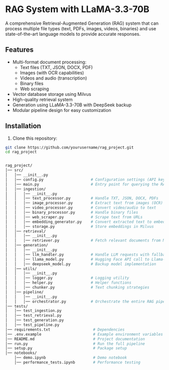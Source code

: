 # RAG System with LLaMA-3.3-70B

A comprehensive Retrieval-Augmented Generation (RAG) system that can process multiple file types (text, PDFs, images, videos, binaries) and use state-of-the-art language models to provide accurate responses.

## Features

- Multi-format document processing:
  - Text files (TXT, JSON, DOCX, PDF)
  - Images (with OCR capabilities)
  - Videos and audio (transcription)
  - Binary files
  - Web scraping
- Vector database storage using Milvus
- High-quality retrieval system
- Generation using LLaMA-3.3-70B with DeepSeek backup
- Modular pipeline design for easy customization

## Installation

1. Clone this repository:
```bash
git clone https://github.com/yourusername/rag_project.git
cd rag_project


rag_project/
│── src/
│   │── __init__.py
│   │── config.py                     # Configuration settings (API keys, paths, etc.)
│   │── main.py                       # Entry point for querying the RAG model
│   │── ingestion/
│   │   │── __init__.py
│   │   │── text_processor.py         # Handle TXT, JSON, DOCX, PDFs
│   │   │── image_processor.py        # Extract text from images (OCR)
│   │   │── video_processor.py        # Convert video/audio to text
│   │   │── binary_processor.py       # Handle binary files
│   │   │── web_scraper.py            # Scrape text from URLs
│   │   │── embedding_generator.py    # Convert extracted text to embeddings
│   │   │── storage.py                # Store embeddings in Milvus
│   │── retrieval/
│   │   │── __init__.py
│   │   │── retriever.py              # Fetch relevant documents from Milvus
│   │── generation/
│   │   │── __init__.py
│   │   │── llm_handler.py            # Handle LLM requests with fallback logic
│   │   │── llama_model.py            # Hugging Face API call to Llama-3.3-70B
│   │   │── deepseek_model.py         # Backup model implementation
│   │── utils/
│   │   │── __init__.py
│   │   │── logger.py                 # Logging utility
│   │   │── helper.py                 # Helper functions
│   │   │── chunker.py                # Text chunking strategies
│   │── pipeline/
│   │   │── __init__.py
│   │   │── orchestrator.py           # Orchestrate the entire RAG pipeline
│── tests/
│   │── test_ingestion.py
│   │── test_retrieval.py
│   │── test_generation.py
│   │── test_pipeline.py
│── requirements.txt                   # Dependencies
│── .env.example                       # Example environment variables
│── README.md                          # Project documentation
│── run.py                             # Run the full pipeline
│── setup.py                           # Package setup
│── notebooks/
    │── demo.ipynb                     # Demo notebook
    │── performance_tests.ipynb        # Performance testing